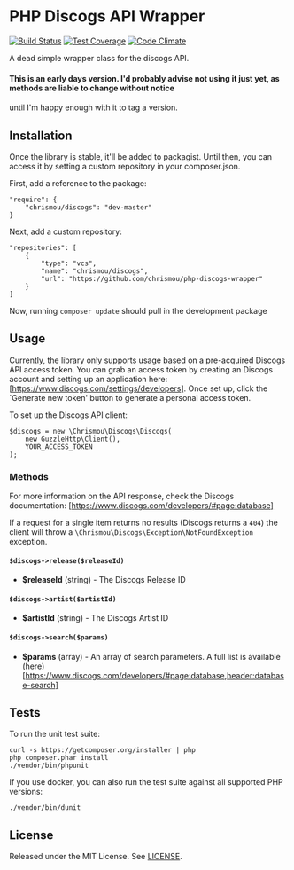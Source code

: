 # PHP Discogs API Wrapper

[![Build Status](https://travis-ci.org/chrismou/php-discogs-wrapper.svg?branch=master)](https://travis-ci.org/chrismou/php-discogs-wrapper)
[![Test Coverage](https://codeclimate.com/github/chrismou/php-discogs-wrapper/badges/coverage.svg)](https://codeclimate.com/github/chrismou/php-discogs-wrapper/coverage)
[![Code Climate](https://codeclimate.com/github/chrismou/php-discogs-wrapper/badges/gpa.svg)](https://codeclimate.com/github/chrismou/php-discogs-wrapper)

A dead simple wrapper class for the discogs API.

#### This is an early days version. I'd probably advise not using it just yet, as methods are liable to change without notice
until I'm happy enough with it to tag a version.

## Installation

Once the library is stable, it'll be added to packagist. Until then, you can access it by setting a custom repository in your composer.json.

First, add a reference to the package:

```
"require": {
    "chrismou/discogs": "dev-master"
}
```

Next, add a custom repository:

```
"repositories": [
    {
        "type": "vcs",
        "name": "chrismou/discogs",
        "url": "https://github.com/chrismou/php-discogs-wrapper"
    }
]
```

Now, running `composer update` should pull in the development package

## Usage

Currently, the library only supports usage based on a pre-acquired Discogs API access token. You can grab an access token by creating an 
Discogs account and setting up an application here: [https://www.discogs.com/settings/developers]. Once set up, click the `Generate new token'
button to generate a personal access token.

To set up the Discogs API client:

```
$discogs = new \Chrismou\Discogs\Discogs(
    new GuzzleHttp\Client(),
    YOUR_ACCESS_TOKEN
);
```

### Methods

For more information on the API response, check the Discogs documentation: [https://www.discogs.com/developers/#page:database]

If a request for a single item returns no results (Discogs returns a `404`) the client will throw a `\Chrismou\Discogs\Exception\NotFoundException` exception.

#### `$discogs->release($releaseId)`

* **$releaseId** (string) - The Discogs Release ID

#### `$discogs->artist($artistId)`

* **$artistId** (string) - The Discogs Artist ID

#### `$discogs->search($params)`

* **$params** (array) - An array of search parameters. A full list is available (here)[https://www.discogs.com/developers/#page:database,header:database-search]

## Tests

To run the unit test suite:

```
curl -s https://getcomposer.org/installer | php
php composer.phar install
./vendor/bin/phpunit
```

If you use docker, you can also run the test suite against all supported PHP versions:
```
./vendor/bin/dunit
```

## License

Released under the MIT License. See [LICENSE](LICENSE.md).
